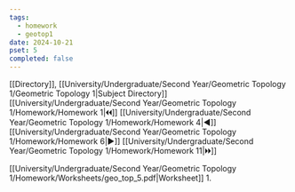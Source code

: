 ```yaml
---
tags:
  - homework
  - geotop1
date: 2024-10-21
pset: 5
completed: false
---
```

[[Directory]], [[University/Undergraduate/Second Year/Geometric Topology 1/Geometric Topology 1|Subject Directory]]
[[University/Undergraduate/Second Year/Geometric Topology 1/Homework/Homework 1|🞀🞀]] [[University/Undergraduate/Second Year/Geometric Topology 1/Homework/Homework 4|◀]] [[University/Undergraduate/Second Year/Geometric Topology 1/Homework/Homework 6|▶]] [[University/Undergraduate/Second Year/Geometric Topology 1/Homework/Homework 11|🞂🞂]]

[[University/Undergraduate/Second Year/Geometric Topology 1/Homework/Worksheets/geo_top_5.pdf|Worksheet]]
1. 

